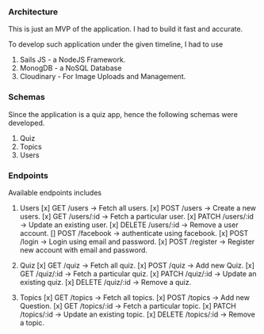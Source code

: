### Architecture
This is just an MVP of the application. I had to build it fast and accurate.

To develop such application under the given timeline, I had to use 
1. Sails JS - a NodeJS Framework.
2. MonogDB - a NoSQL Database
3. Cloudinary - For Image Uploads and Management.


### Schemas
Since the application is a quiz app, hence the following schemas were developed.
1. Quiz
2. Topics
3. Users

### Endpoints
Available endpoints includes
1. Users
[x] GET /users -> Fetch all users.
[x] POST /users -> Create a new users.
[x] GET /users/:id -> Fetch a particular user.
[x] PATCH /users/:id -> Update an existing user.
[x] DELETE /users/:id -> Remove a user account.
[] POST /facebook -> authenticate using facebook.
[x] POST /login -> Login using email and password.
[x] POST /register -> Register new account with email and password.

2. Quiz
[x] GET /quiz -> Fetch all quiz.
[x] POST /quiz -> Add new Quiz.
[x] GET /quiz/:id -> Fetch a particular quiz.
[x] PATCH /quiz/:id -> Update an existing quiz.
[x] DELETE /quiz/:id -> Remove a quiz.

3. Topics
[x] GET /topics -> Fetch all topics.
[x] POST /topics -> Add new Question.
[x] GET /topics/:id -> Fetch a particular topic.
[x] PATCH /topics/:id -> Update an existing topic.
[x] DELETE /topics/:id -> Remove a topic.